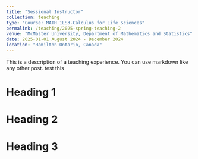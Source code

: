 ```yaml
---
title: "Sessional Instructor"
collection: teaching
type: "Course: MATH 1LS3-Calculus for Life Sciences"
permalink: /teaching/2025-spring-teaching-2
venue: "McMaster University, Department of Mathematics and Statistics"
date: 2025-01-01 August 2024 - December 2024
location: "Hamilton Ontario, Canada"
---
```


This is a description of a teaching experience. You can use markdown like any other post. test this 

Heading 1
======

Heading 2
======

Heading 3
======

